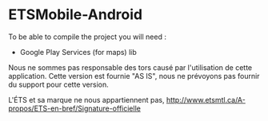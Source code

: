 ETSMobile-Android
=================

To be able to compile the project you will need : 

* Google Play Services (for maps) lib

Nous ne sommes pas responsable des tors causé par l'utilisation de cette application. Cette version est fournie "AS IS", 
nous ne prévoyons pas fournir du support pour cette version.

L'ÉTS et sa marque ne nous appartiennent pas, http://www.etsmtl.ca/A-propos/ETS-en-bref/Signature-officielle
